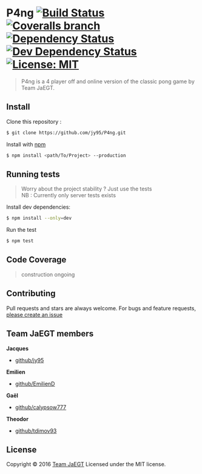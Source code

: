 # P4ng [![Build Status](https://travis-ci.org/jy95/P4ng.svg?branch=master)](https://travis-ci.org/jy95/P4ng)  [![Coveralls branch](https://img.shields.io/coveralls/jy95/P4ng/master.svg)](https://coveralls.io/github/jy95/P4ng?branch=master) [![Dependency Status](https://david-dm.org/jy95/P4ng.svg)](https://david-dm.org/jy95/P4ng)  [![Dev Dependency Status](https://david-dm.org/jy95/P4ng/dev-status.svg)](https://david-dm.org/jy95/P4ng?type=dev) [![License: MIT](https://img.shields.io/badge/License-MIT-yellow.svg)](https://opensource.org/licenses/MIT)
                                                                                                                                                                                                                                                                                                                                                                                                                                                                           

> P4ng is a 4 player off and online version of the classic pong game by Team JaEGT.

## Install

Clone this repository :

```sh
$ git clone https://github.com/jy95/P4ng.git
```
Install with [npm](https://www.npmjs.com/)
```sh
$ npm install <path/To/Project> --production
```
## Running tests

> Worry about the project stability ? Just use the tests  
> NB :  Currently only server tests exists

Install dev dependencies:

```sh
$ npm install --only=dev
```

Run the test

```sh
$ npm test
```

## Code Coverage
> construction ongoing

## Contributing

Pull requests and stars are always welcome. For bugs and feature requests, [please create an issue](https://github.com/jy95/P4ng/issues)

## Team JaEGT members

**Jacques**

* [github/jy95](https://github.com/jy95)

**Emilien**

* [github/EmilienD](https://github.com/EmilienD)

**Gaël**

* [github/calypsow777](https://github.com/calypsow777)

**Theodor**

* [github/tdimov93](https://github.com/tdimov93)

## License

Copyright © 2016 [Team JaEGT](https://github.com/jy95/P4ng)
Licensed under the MIT license.
